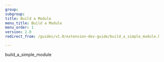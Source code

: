 ```yaml
---
group:
subgroup:
title: Build a Module
menu_title: Build a Module
menu_order: 1
version: 2.0
redirect_from: /guides/v1.0/extension-dev-guide/build_a_simple_module.html

---
```


build_a_simple_module
